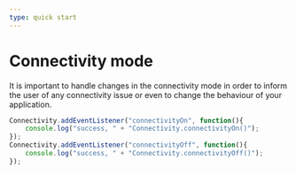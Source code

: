 ```yaml
---
type: quick start
---
```


# Connectivity mode

It is important to handle changes in the connectivity mode in order to inform the user of any connectivity issue or even to change the behaviour of your application.

```javascript
Connectivity.addEventListener("connectivityOn", function(){
	console.log("success, " + "Connectivity.connectivityOn()");
});
Connectivity.addEventListener("connectivityOff", function(){
	console.log("success, " + "Connectivity.connectivityOff()");
});
```
